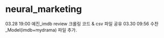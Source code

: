 # neural_marketing
03.28 19:00 예진_imdb review 크롤링 코드 & csv 파일 공유
03.30 09:56 수찬_Model(imdb+mydrama) 파일 추가.